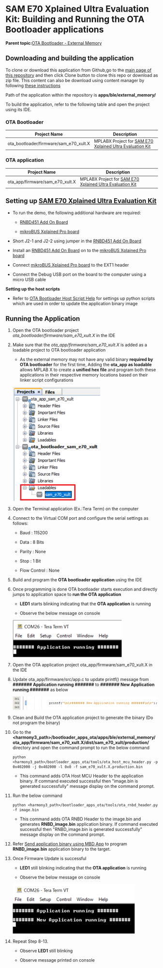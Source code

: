# SAM E70 Xplained Ultra Evaluation Kit: Building and Running the OTA Bootloader applications

**Parent topic:**[OTA Bootloader - External Memory](GUID-BDF2405C-B905-4252-AEB3-07922B1A4748.md)

## Downloading and building the application

To clone or download this application from Github,go to the [main page of this repository](https://github.com/Microchip-MPLAB-Harmony/bootloader_apps_ota) and then click Clone button to clone this repo or download as zip file. This content can also be download using content manager by following [these instructions](https://github.com/Microchip-MPLAB-Harmony/contentmanager/wiki)

Path of the application within the repository is **apps/ble/external\_memory/**

To build the application, refer to the following table and open the project using its IDE.

### OTA Bootloader

|Project Name|Description|
|------------|-----------|
|ota\_bootloader/firmware/sam\_e70\_xult.X|MPLABX Project for [SAM E70 Xplained Ultra Evaluation Kit](https://www.microchip.com/DevelopmentTools/ProductDetails/PartNO/DM320113)|

### OTA application

|Project Name|Description|
|------------|-----------|
|ota\_app/firmware/sam\_e70\_xult.X|MPLABX Project for [SAM E70 Xplained Ultra Evaluation Kit](https://www.microchip.com/DevelopmentTools/ProductDetails/PartNO/DM320113)|

## Setting up [SAM E70 Xplained Ultra Evaluation Kit](https://www.microchip.com/DevelopmentTools/ProductDetails/PartNO/DM320113)

-   To run the demo, the following additional hardware are required:

    -   [RNBD451 Add On Board](https://www.microchip.com/en-us/development-tool/ev25f14a)

    -   [mikroBUS Xplained Pro board](https://www.microchip.com/developmenttools/ProductDetails/ATMBUSADAPTER-XPRO)

-   Short J2-1 and J2-2 using jumper in the [RNBD451 Add On Board](https://www.microchip.com/en-us/development-tool/ev25f14a)

-   Install an [RNBD451 Add On Board](https://www.microchip.com/en-us/development-tool/ev25f14a) on to the [mikroBUS Xplained Pro board](https://www.microchip.com/developmenttools/ProductDetails/ATMBUSADAPTER-XPRO)

-   Connect [mikroBUS Xplained Pro board](https://www.microchip.com/developmenttools/ProductDetails/ATMBUSADAPTER-XPRO) to the EXT1 header

-   Connect the Debug USB port on the board to the computer using a micro USB cable


**Setting up the host scripts**

-   Refer to [OTA Bootloader Host Script Help](GUID-ECC16920-EE69-48DB-9B32-F774CEB2D079.md) for settings up python scripts which are used in order to update the application binary image


## Running the Application

1.  Open the OTA bootloader project *ota\_bootloader/firmware/sam\_e70\_xult.X* in the IDE

2.  Make sure that the *ota\_app/firmware/sam\_e70\_xult.X* is added as a loadable project to OTA bootloader application

    -   As the external memory may not have any valid binary **required by OTA bootloader** for the first time, Adding the **ota\_app as loadable** allows MPLAB X to create a **unified hex file** and program both these applications in their respective memory locations based on their linker script configurations

    ![mplab_loadable_sam_e70_xult](GUID-629C853C-8331-4E57-936B-03A0CA84410D-low.png)

3.  Open the Terminal application \(Ex.:Tera Term\) on the computer

4.  Connect to the Virtual COM port and configure the serial settings as follows:

    -   Baud : 115200

    -   Data : 8 Bits

    -   Parity : None

    -   Stop : 1 Bit

    -   Flow Control : None

5.  Build and program the **OTA bootloader application** using the IDE

6.  Once programming is done OTA bootloader starts execution and directly jumps to application space to **run the OTA application**

    -   **LED1** starts blinking indicating that the **OTA application** is running

    -   Observe the below message on console

    ![console_output1](GUID-9D178005-EEBB-4703-8040-C6A82CFB823B-low.png)

7.  Open the OTA application project ota\_app/firmware/sam\_e70\_xult.X in the IDE

8.  Update ota\_app/firmware/src/app.c to update printf\(\) message from **\#\#\#\#\#\#\# Application running \#\#\#\#\#\#\#** to **\#\#\#\#\#\#\# New Application running \#\#\#\#\#\#\#** as below

    ![app_source](GUID-D687C0A5-8D2B-49B5-8265-524D6DADD565-low.png)

9.  Clean and Build the OTA application project to generate the binary \(Do not program the binary\)

10. Go to the **<harmony3\_path\>/bootloader\_apps\_ota/apps/ble/external\_memory/ota\_app/firmware/sam\_e70\_xult.X/dist/sam\_e70\_xult/production/** directory and open the command prompt to run the below command

    ```
    python <harmony3_path>/bootloader_apps_ota/tools/ota_host_mcu_header.py -p 0x402000 -j 0x402000 -l 0x0 -f sam_e70_xult.X.production.bin
    ```

    -   This command adds OTA Host MCU Header to the application binary. If command executed successful then "image.bin is generated successfully" message display on the command prompt.

11. Run the below command

    ```
    python <harmony3_path>/bootloader_apps_ota/tools/ota_rnbd_header.py -f image.bin
    ```

    -   This command adds OTA RNBD Header to the image.bin and generates **RNBD\_image.bin** application binary. If command executed successful then "RNBD\_image.bin is generated successfully" message display on the command prompt.

12. Refer [Send application binary using MBD App](GUID-B3F7BD29-9883-431D-B682-F405F22C1BE0.md) to program **RNBD\_image.bin** application binary to the target.

13. Once Firmware Update is successful

    -   **LED1** still blinking indicating that the **OTA application** is running

    -   Observe the below message on console

    ![console_output2](GUID-369A9565-1D83-462A-AAE8-7F6B5D780CBE-low.png)

14. Repeat Step 8-13.

    -   Observe **LED1** still blinking

    -   Observe message printed on console


